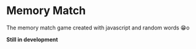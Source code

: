 # Memory Match

The memory match game created with javascript and random words 😁o

**Still in development**
